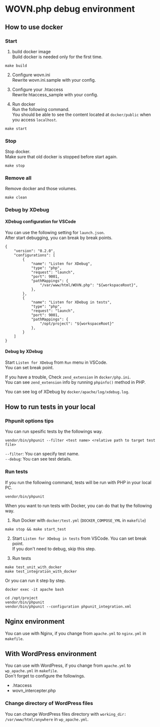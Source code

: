# WOVN.php debug environment

## How to use docker
### Start
1. build docker image  
Build docker is needed only for the first time.
```
make build
```

2. Configure wovn.ini  
Rewrite wovn.ini.sample with your config.

3. Configure your .htaccess  
Rewrite htaccess_sample with your config.

4. Run docker  
Run the following command.  
You should be able to see the content located at `docker/public` when you access `localhost`.
```
make start
```

### Stop
Stop docker.  
Make sure that old docker is stopped before start again.
```
make stop
```

### Remove all
Remove docker and those volumes.
```
make clean
```

### Debug by XDebug
#### XDebug configuration for VSCode
You can use the following setting for `launch.json`.  
After start debugging, you can break by break points.  
```
{
    "version": "0.2.0",
    "configurations": [
        {
            "name": "Listen for XDebug",
            "type": "php",
            "request": "launch",
            "port": 9001,
            "pathMappings": {
                "/var/www/html/WOVN.php": "${workspaceRoot}",
            },
        },
        {
            "name": "Listen for XDebug in tests",
            "type": "php",
            "request": "launch",
            "port": 9001,
            "pathMappings": {
                "/opt/project": "${workspaceRoot}"
            },
        }
    ]
}
```

#### Debug by XDebug
Start `Listen for XDebug` from `Run` menu in VSCode.  
You can set break point.  

If you have a trouble, Check `zend_extension` in `docker/php.ini`.  
You can see `zend_extension` info by running `phpinfo()` method in PHP.  

You can see log of XDebug by `docker/apache/log/xdebug.log`.

## How to run tests in your local

### Phpunit options tips
You can run spesific tests by the followings way.
```
vendor/bin/phpunit --filter <test name> <relative path to target test file>
```
`--filter`: You can specify test name.  
`--debug`: You can see test details.

### Run tests
If you run the following command, tests will be run with PHP in your local PC.
```
vendor/bin/phpunit
```

When you want to run tests with Docker, you can do that by the following way.  

1. Run Docker with `docker/test.yml` (`DOCKER_COMPOSE_YML` in `makefile`)
```
make stop && make start_test
```

2. Start `Listen for XDebug in tests` from VSCode.
You can set break point.  
If you don't need to debug, skip this step.

3. Run tests
```
make test_unit_with_docker
make test_integration_with_docker
```
Or you can run it step by step.
```
docker exec -it apache bash
```
```
cd /opt/project
vendor/bin/phpunit
vendor/bin/phpunit --configuration phpunit_integration.xml
```

## Nginx environment
You can use with Nginx, if you change from `apache.yml` to `nginx.yml` in `makefile`.

## With WordPress environment
You can use with WordPress, if you change from `apache.yml` to `wp_apache.yml` in `makefile`.  
Don't forget to configure the followings.
- .htaccess
- wovn_intercepter.php

### Change directory of WordPress files
You can change WordPress files directory with `working_dir: /var/www/html/anywhere` in `wp_apache.yml`.
